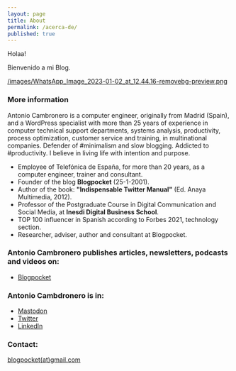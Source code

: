 ```yaml
---
layout: page
title: About
permalink: /acerca-de/
published: true
---
```


Holaa! 

Bienvenido a mi Blog. 

[/images/WhatsApp_Image_2023-01-02_at_12.44.16-removebg-preview.png
](https://github.com/enriquearagon5/enriquearagon5.github.io/blob/master/images/WhatsApp_Image_2023-01-02_at_12.44.16-removebg-preview.png)
### More information

Antonio Cambronero is a computer engineer, originally from Madrid (Spain), and a WordPress specialist with more than 25 years of experience in computer technical support departments, systems analysis, productivity, process optimization, customer service and training, in multinational companies. Defender of #minimalism and slow blogging. Addicted to #productivity. I believe in living life with intention and purpose.

- Employee of Telefónica de España, for more than 20 years, as a computer engineer, trainer and consultant.
- Founder of the blog **Blogpocket** (25-1-2001).
- Author of the book: **"Indispensable Twitter Manual"** (Ed. Anaya Multimedia, 2012).
- Professor of the Postgraduate Course in Digital Communication and Social Media, at **Inesdi Digital Business School**.
- TOP 100 influencer in Spanish according to Forbes 2021, technology section.
- Researcher, adviser, author and consultant at Blogpocket.

### Antonio Cambronero publishes articles, newsletters, podcasts and videos on:

- [Blogpocket](https://www.blogpocket.com)

### Antonio Cambdronero is in:

- [Mastodon](https://federate.social/@blogpocket)
- [Twitter](https://www.twitter.com/blogpocket)
- [LinkedIn](https://www.linkedin.com/in/antoniocambronero/)

### Contact:

[blogpocket(at)gmail.com](mailto:blogpocket@gmail.com)
